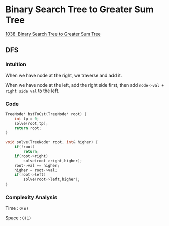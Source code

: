 # Binary Search Tree to Greater Sum Tree

[1038. Binary Search Tree to Greater Sum Tree](https://leetcode.com/problems/binary-search-tree-to-greater-sum-tree/)

## DFS

### Intuition

When we have node at the right, we traverse and add it.

When we have node at the left, add the right side first, then add `node->val + right side val` to the left.

### Code

```cpp
TreeNode* bstToGst(TreeNode* root) {
    int tp = 0;
    solve(root,tp);
    return root;
}

void solve(TreeNode* root, int& higher) {
    if(!root)
        return;
    if(root->right)
        solve(root->right,higher);
    root->val += higher;
    higher = root->val;
    if(root->left)
        solve(root->left,higher);
}

```

### Complexity Analysis

Time : `O(n)`

Space : `O(1)`
